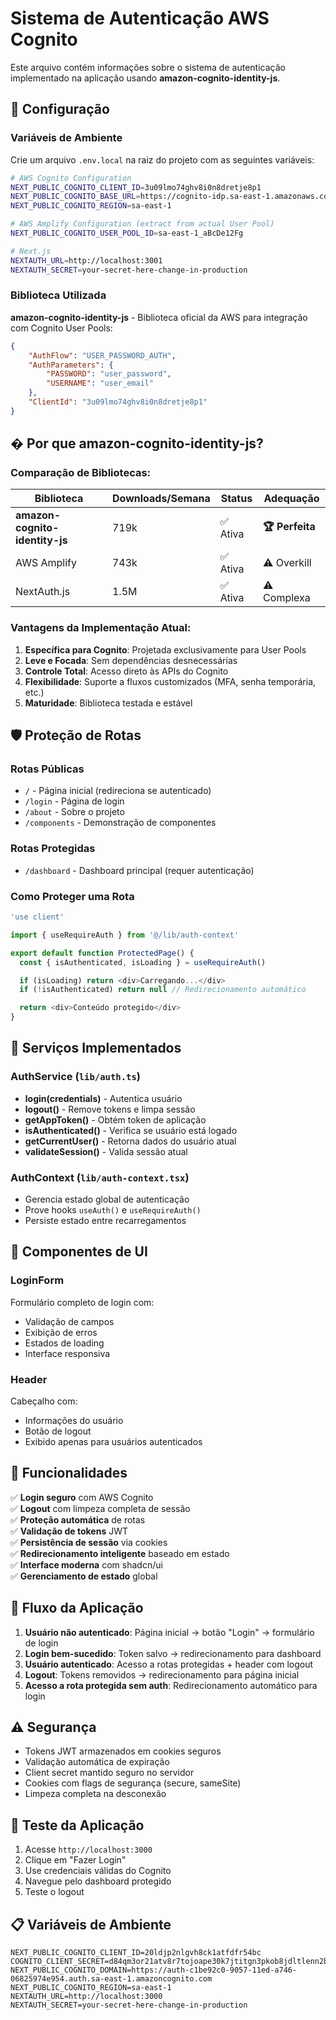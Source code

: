 # Sistema de Autenticação AWS Cognito

Este arquivo contém informações sobre o sistema de autenticação implementado na aplicação usando **amazon-cognito-identity-js**.

## 🔐 Configuração

### Variáveis de Ambiente

Crie um arquivo `.env.local` na raiz do projeto com as seguintes variáveis:

```bash
# AWS Cognito Configuration
NEXT_PUBLIC_COGNITO_CLIENT_ID=3u09lmo74ghv8i0n8dretje8p1
NEXT_PUBLIC_COGNITO_BASE_URL=https://cognito-idp.sa-east-1.amazonaws.com/
NEXT_PUBLIC_COGNITO_REGION=sa-east-1

# AWS Amplify Configuration (extract from actual User Pool)
NEXT_PUBLIC_COGNITO_USER_POOL_ID=sa-east-1_aBcDe12Fg

# Next.js
NEXTAUTH_URL=http://localhost:3001
NEXTAUTH_SECRET=your-secret-here-change-in-production
```

### Biblioteca Utilizada

**amazon-cognito-identity-js** - Biblioteca oficial da AWS para integração com Cognito User Pools:

```json
{
    "AuthFlow": "USER_PASSWORD_AUTH",
    "AuthParameters": {
        "PASSWORD": "user_password",
        "USERNAME": "user_email"
    },
    "ClientId": "3u09lmo74ghv8i0n8dretje8p1"
}
```

## � Por que amazon-cognito-identity-js?

### Comparação de Bibliotecas:

| Biblioteca | Downloads/Semana | Status | Adequação |
|-----------|------------------|--------|-----------|
| **amazon-cognito-identity-js** | 719k | ✅ Ativa | **🏆 Perfeita** |
| AWS Amplify | 743k | ✅ Ativa | ⚠️ Overkill |
| NextAuth.js | 1.5M | ✅ Ativa | ⚠️ Complexa |

### Vantagens da Implementação Atual:

1. **Específica para Cognito**: Projetada exclusivamente para User Pools
2. **Leve e Focada**: Sem dependências desnecessárias
3. **Controle Total**: Acesso direto às APIs do Cognito
4. **Flexibilidade**: Suporte a fluxos customizados (MFA, senha temporária, etc.)
5. **Maturidade**: Biblioteca testada e estável

## 🛡️ Proteção de Rotas

### Rotas Públicas
- `/` - Página inicial (redireciona se autenticado)
- `/login` - Página de login
- `/about` - Sobre o projeto
- `/components` - Demonstração de componentes

### Rotas Protegidas
- `/dashboard` - Dashboard principal (requer autenticação)

### Como Proteger uma Rota
```typescript
'use client'

import { useRequireAuth } from '@/lib/auth-context'

export default function ProtectedPage() {
  const { isAuthenticated, isLoading } = useRequireAuth()

  if (isLoading) return <div>Carregando...</div>
  if (!isAuthenticated) return null // Redirecionamento automático

  return <div>Conteúdo protegido</div>
}
```

## 🔧 Serviços Implementados

### AuthService (`lib/auth.ts`)
- **login(credentials)** - Autentica usuário
- **logout()** - Remove tokens e limpa sessão
- **getAppToken()** - Obtém token de aplicação
- **isAuthenticated()** - Verifica se usuário está logado
- **getCurrentUser()** - Retorna dados do usuário atual
- **validateSession()** - Valida sessão atual

### AuthContext (`lib/auth-context.tsx`)
- Gerencia estado global de autenticação
- Prove hooks `useAuth()` e `useRequireAuth()`
- Persiste estado entre recarregamentos

## 🎨 Componentes de UI

### LoginForm
Formulário completo de login com:
- Validação de campos
- Exibição de erros
- Estados de loading
- Interface responsiva

### Header
Cabeçalho com:
- Informações do usuário
- Botão de logout
- Exibido apenas para usuários autenticados

## 📱 Funcionalidades

✅ **Login seguro** com AWS Cognito  
✅ **Logout** com limpeza completa de sessão  
✅ **Proteção automática** de rotas  
✅ **Validação de tokens** JWT  
✅ **Persistência de sessão** via cookies  
✅ **Redirecionamento inteligente** baseado em estado  
✅ **Interface moderna** com shadcn/ui  
✅ **Gerenciamento de estado** global  

## 🔄 Fluxo da Aplicação

1. **Usuário não autenticado**: Página inicial → botão "Login" → formulário de login
2. **Login bem-sucedido**: Token salvo → redirecionamento para dashboard
3. **Usuário autenticado**: Acesso a rotas protegidas + header com logout
4. **Logout**: Tokens removidos → redirecionamento para página inicial
5. **Acesso a rota protegida sem auth**: Redirecionamento automático para login

## ⚠️ Segurança

- Tokens JWT armazenados em cookies seguros
- Validação automática de expiração
- Client secret mantido seguro no servidor
- Cookies com flags de segurança (secure, sameSite)
- Limpeza completa na desconexão

## 🚀 Teste da Aplicação

1. Acesse `http://localhost:3000`
2. Clique em "Fazer Login"
3. Use credenciais válidas do Cognito
4. Navegue pelo dashboard protegido
5. Teste o logout

## 📋 Variáveis de Ambiente

```env
NEXT_PUBLIC_COGNITO_CLIENT_ID=20ldjp2nlgvh8ck1atfdfr54bc
COGNITO_CLIENT_SECRET=d84qm3or21atv8r7tojoape30k7jtitgn3pkob8jdltlenn2b1k
NEXT_PUBLIC_COGNITO_DOMAIN=https://auth-c1be92c0-9057-11ed-a746-06825974e954.auth.sa-east-1.amazoncognito.com
NEXT_PUBLIC_COGNITO_REGION=sa-east-1
NEXTAUTH_URL=http://localhost:3000
NEXTAUTH_SECRET=your-secret-here-change-in-production
```